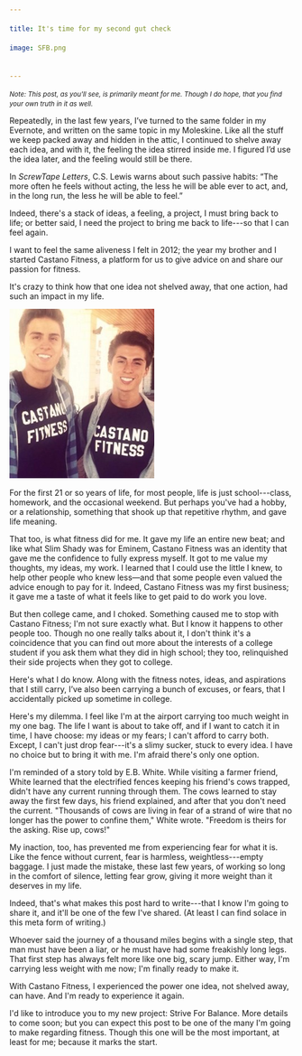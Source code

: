 ```yaml
---

title: It's time for my second gut check

image: SFB.png


---
```


<small> <i> 
Note: This post, as you'll see, is primarily meant for me. Though I do hope, that you find your own truth in it as well. </i> </small>

Repeatedly, in the last few years, I’ve turned to the same folder in my Evernote, and written on the same topic in my Moleskine. Like all the stuff we keep packed away and hidden in the attic, I continued to shelve away each idea, and with it, the feeling the idea stirred inside me. I figured I’d use the idea later, and the feeling would still be there.

In *ScrewTape Letters*, C.S. Lewis warns about such passive habits: “The more often he feels without acting, the less he will be able ever to act, and, in the long run, the less he will be able to feel.” 

Indeed, there's a stack of ideas, a feeling, a project, I must bring back to life; or better said, I need the project to bring me back to life---so that I can feel again. 

I want to feel the same aliveness I felt in 2012; the year my brother and I started Castano Fitness, a platform for us to give advice on and share our passion for fitness.

It's crazy to think how that one idea not shelved away, that one action, had such an impact in my life.

![Castano Fitness](/img/posts/castanofitness.jpg "Castano Fitness")

For the first 21 or so years of life, for most people, life is just school---class, homework, and the occasional weekend. But perhaps you've had a hobby, or a relationship, something that shook up that repetitive rhythm, and gave life meaning. 

That too, is what fitness did for me. It gave my life an entire new beat; and like what Slim Shady was for Eminem, Castano Fitness was an identity that gave me the confidence to fully express myself. It got to me value my thoughts, my ideas, my work. I learned that I could use the little I knew, to help other people who knew less—and that some people even valued the advice enough to pay for it. Indeed, Castano Fitness was my first business; it gave me a taste of what it feels like to get paid to do work you love.

But then college came, and I choked. Something caused me to stop with Castano Fitness; I'm not sure exactly what. But I know it happens to other people too. 
Though no one really talks about it, I don't think it's a coincidence that you can find out more about the interests of a college student if you ask them what they did in high school; they too, relinquished their side projects when they got to college.  

Here's what I do know. Along with the fitness notes, ideas, and aspirations that I still carry, I’ve also been carrying a bunch of excuses, or fears, that I accidentally picked up sometime in college. 

Here's my dilemma. I feel like I'm at the airport carrying too much weight in my one bag. The life I want is about to take off, and if I want to catch it in time, I have choose: my ideas or my fears; I can't afford to carry both. Except, I can't just drop fear---it's a slimy sucker, stuck to every idea. I have no choice but to bring it with me. I'm afraid there's only one option.

I'm reminded of a story told by E.B. White. While visiting a farmer friend, White learned that the electrified fences keeping his friend's cows trapped, didn't have any current running through them. The cows learned to stay away the first few days, his friend explained, and after that you don't need the current. "Thousands of cows are living in fear of a strand of wire that no longer has the power to confine them," White wrote. "Freedom is theirs for the asking. Rise up, cows!" 

My inaction, too, has prevented me from experiencing fear for what it is. Like the fence without current, fear is harmless, weightless---empty baggage. I just made the mistake, these last few years, of working so long in the comfort of silence, letting fear grow, giving it more weight than it deserves in my life.

Indeed, that's what makes this post hard to write---that I know I'm going to share it, and it'll be one of the few I've shared. (At least I can find solace in this meta form of writing.)

Whoever said the journey of a thousand miles begins with a single step, that man must have been a liar, or he must have had some freakishly long legs. That first step has always felt more like one big, scary jump. Either way, I'm carrying less weight with me now; I'm finally ready to make it. 

With Castano Fitness, I experienced the power one idea, not shelved away, can have. And I'm ready to experience it again. 

I'd like to introduce you to my new project: Strive For Balance. More details to come soon; but you can expect this post to be one of the many I'm going to make regarding fitness. Though this one will be the most important, at least for me; because it marks the start.
